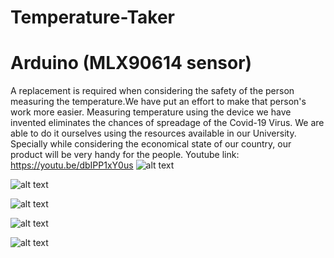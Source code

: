 # Temperature-Taker
# Arduino (MLX90614 sensor)
A replacement is required when considering the safety of the person measuring the temperature.We have put an  effort to make that person's work more easier. Measuring temperature using the device we have invented eliminates the chances of spreadage of the Covid-19  Virus. We are able to do it ourselves using the resources available in our University. Specially while considering the  economical state of our country, our product will be very handy for the people.
Youtube link: https://youtu.be/dbIPP1xY0us
![alt text](https://i.postimg.cc/2y0gsJSS/11.png)

![alt text](https://i.postimg.cc/pTkpSD3J/3.png)

![alt text](https://i.postimg.cc/BZT8LPpg/4.png)

![alt text](https://i.postimg.cc/GtDhCV2r/12.png)

![alt text](https://i.postimg.cc/BvJ8CSvF/19.png)
